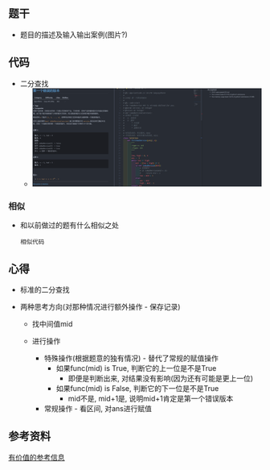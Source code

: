 ## 题干

* 题目的描述及输入输出案例(图片?)



## 代码

* 二分查找
  * ![](https://raw.githubusercontent.com/WeiS49/Bilder/main/img/leetcode/solutions/278_%E9%80%9A%E8%A7%A3%E5%92%8C%E7%89%B9%E8%A7%A3)

### 相似

* 和以前做过的题有什么相似之处

  ```
  相似代码
  ```

  

## 心得

* 标准的二分查找

* 两种思考方向(对那种情况进行额外操作 - 保存记录)

  * 找中间值mid

  * 进行操作

    * 特殊操作(根据题意的独有情况) - 替代了常规的赋值操作
      * 如果func(mid) is True, 判断它的上一位是不是True
        * 即便是判断出来, 对结果没有影响(因为还有可能是更上一位)
      * 如果func(mid) is False, 判断它的下一位是不是True
        * mid不是, mid+1是, 说明mid+1肯定是第一个错误版本
    * 常规操作 - 看区间, 对ans进行赋值

    



## 参考资料

[有价值的参考信息](https://leetcode-cn.com/)